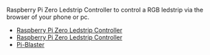 
Raspberry Pi Zero Ledstrip Controller to control a RGB ledstrip via the browser of your phone or pc.

* [Raspberry Pi Zero Ledstrip Controller](https://hackaday.io/project/9635-raspberry-pi-zero-ledstrip-controller)
* [Raspberry Pi Zero Ledstrip Controller](http://blog.marcelbrouwers.nl/)
* [Pi-Blaster](https://hackaday.com/tag/pi-blaster/)
